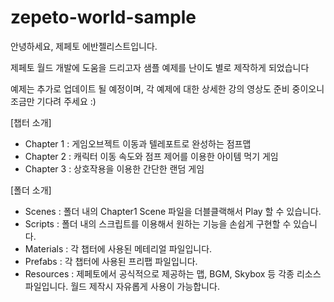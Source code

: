 # zepeto-world-sample

안녕하세요, 제페토 에반젤리스트입니다.

제페토 월드 개발에 도움을 드리고자 샘플 예제를 난이도 별로 제작하게 되었습니다

예제는 추가로 업데이트 될 예정이며, 
각 예제에 대한 상세한 강의 영상도 준비 중이오니 조금만 기다려 주세요 :)

[챕터 소개] 
- Chapter 1 : 게임오브젝트 이동과 텔레포트로 완성하는 점프맵
- Chapter 2 : 캐릭터 이동 속도와 점프 제어를 이용한 아이템 먹기 게임
- Chapter 3 : 상호작용을 이용한 간단한 랜덤 게임

[폴더 소개]
- Scenes : 폴더 내의 Chapter1 Scene 파일을 더블클랙해서 Play 할 수 있습니다.
- Scripts : 폴더 내의 스크립트를 이용해서 원하는 기능을 손쉽게 구현할 수 있습니다.
- Materials : 각 챕터에 사용된 메테리얼 파일입니다.
- Prefabs : 각 챕터에 사용된 프리팹 파일입니다.
- Resources : 제페토에서 공식적으로 제공하는 맵, BGM, Skybox 등 각종 리소스 파일입니다. 월드 제작시 자유롭게 사용이 가능합니다. 
